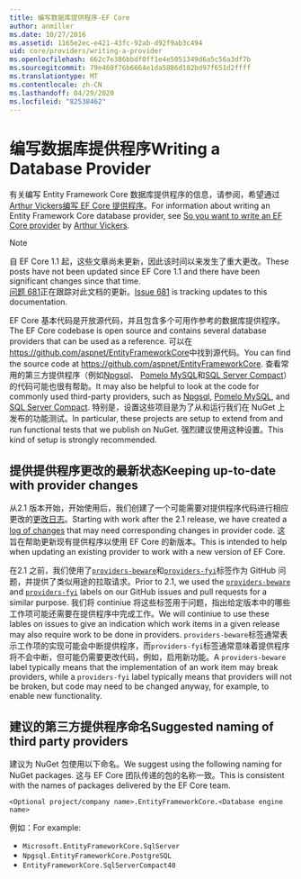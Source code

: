 ```yaml
---
title: 编写数据库提供程序-EF Core
author: anmiller
ms.date: 10/27/2016
ms.assetid: 1165e2ec-e421-43fc-92ab-d92f9ab3c494
uid: core/providers/writing-a-provider
ms.openlocfilehash: 662c7e386bbdf0ff1e4e5051349d6a5c56a3df7b
ms.sourcegitcommit: 79e460f76b6664e1da5886d102bd97f651d2ffff
ms.translationtype: MT
ms.contentlocale: zh-CN
ms.lasthandoff: 04/29/2020
ms.locfileid: "82538462"
---
```

# <a name="writing-a-database-provider"></a><span data-ttu-id="0a818-102">编写数据库提供程序</span><span class="sxs-lookup"><span data-stu-id="0a818-102">Writing a Database Provider</span></span>

<span data-ttu-id="0a818-103">有关编写 Entity Framework Core 数据库提供程序的信息，请参阅，希望通过[Arthur Vickers](https://github.com/ajcvickers)[编写 EF Core 提供程序](https://blog.oneunicorn.com/2016/11/11/so-you-want-to-write-an-ef-core-provider/)。</span><span class="sxs-lookup"><span data-stu-id="0a818-103">For information about writing an Entity Framework Core database provider, see [So you want to write an EF Core provider](https://blog.oneunicorn.com/2016/11/11/so-you-want-to-write-an-ef-core-provider/) by [Arthur Vickers](https://github.com/ajcvickers).</span></span>

> [!NOTE]
> <span data-ttu-id="0a818-104">自 EF Core 1.1 起，这些文章尚未更新，因此该时间以来发生了重大更改。</span><span class="sxs-lookup"><span data-stu-id="0a818-104">These posts have not been updated since EF Core 1.1 and there have been significant changes since that time.</span></span>  
<span data-ttu-id="0a818-105">[问题 681](https://github.com/dotnet/EntityFramework.Docs/issues/681)正在跟踪对此文档的更新。</span><span class="sxs-lookup"><span data-stu-id="0a818-105">[Issue 681](https://github.com/dotnet/EntityFramework.Docs/issues/681) is tracking updates to this documentation.</span></span>

<span data-ttu-id="0a818-106">EF Core 基本代码是开放源代码，并且包含多个可用作参考的数据库提供程序。</span><span class="sxs-lookup"><span data-stu-id="0a818-106">The EF Core codebase is open source and contains several database providers that can be used as a reference.</span></span> <span data-ttu-id="0a818-107">可以在<https://github.com/aspnet/EntityFrameworkCore>中找到源代码。</span><span class="sxs-lookup"><span data-stu-id="0a818-107">You can find the source code at <https://github.com/aspnet/EntityFrameworkCore>.</span></span> <span data-ttu-id="0a818-108">查看常用的第三方提供程序（例如[Npgsql](https://github.com/npgsql/Npgsql.EntityFrameworkCore.PostgreSQL)、 [Pomelo MySQL](https://github.com/PomeloFoundation/Pomelo.EntityFrameworkCore.MySql)和[SQL Server Compact](https://github.com/ErikEJ/EntityFramework.SqlServerCompact)）的代码可能也很有帮助。</span><span class="sxs-lookup"><span data-stu-id="0a818-108">It may also be helpful to look at the code for commonly used third-party providers, such as [Npgsql](https://github.com/npgsql/Npgsql.EntityFrameworkCore.PostgreSQL), [Pomelo MySQL](https://github.com/PomeloFoundation/Pomelo.EntityFrameworkCore.MySql), and [SQL Server Compact](https://github.com/ErikEJ/EntityFramework.SqlServerCompact).</span></span> <span data-ttu-id="0a818-109">特别是，设置这些项目是为了从和运行我们在 NuGet 上发布的功能测试。</span><span class="sxs-lookup"><span data-stu-id="0a818-109">In particular, these projects are setup to extend from and run functional tests that we publish on NuGet.</span></span> <span data-ttu-id="0a818-110">强烈建议使用这种设置。</span><span class="sxs-lookup"><span data-stu-id="0a818-110">This kind of setup is strongly recommended.</span></span>

## <a name="keeping-up-to-date-with-provider-changes"></a><span data-ttu-id="0a818-111">提供提供程序更改的最新状态</span><span class="sxs-lookup"><span data-stu-id="0a818-111">Keeping up-to-date with provider changes</span></span>

<span data-ttu-id="0a818-112">从2.1 版本开始，开始使用后，我们创建了一个可能需要对提供程序代码进行相应更改的[更改日志](provider-log.md)。</span><span class="sxs-lookup"><span data-stu-id="0a818-112">Starting with work after the 2.1 release, we have created a [log of changes](provider-log.md) that may need corresponding changes in provider code.</span></span> <span data-ttu-id="0a818-113">这旨在帮助更新现有提供程序以使用 EF Core 的新版本。</span><span class="sxs-lookup"><span data-stu-id="0a818-113">This is intended to help when updating an existing provider to work with a new version of EF Core.</span></span>

<span data-ttu-id="0a818-114">在2.1 之前，我们使用了[`providers-beware`](https://github.com/aspnet/EntityFrameworkCore/labels/providers-beware)和[`providers-fyi`](https://github.com/aspnet/EntityFrameworkCore/labels/providers-fyi)标签作为 GitHub 问题，并提供了类似用途的拉取请求。</span><span class="sxs-lookup"><span data-stu-id="0a818-114">Prior to 2.1, we used the [`providers-beware`](https://github.com/aspnet/EntityFrameworkCore/labels/providers-beware) and [`providers-fyi`](https://github.com/aspnet/EntityFrameworkCore/labels/providers-fyi) labels on our GitHub issues and pull requests for a similar purpose.</span></span> <span data-ttu-id="0a818-115">我们将 continiue 将这些标签用于问题，指出给定版本中的哪些工作项可能还需要在提供程序中完成工作。</span><span class="sxs-lookup"><span data-stu-id="0a818-115">We will continiue to use these lables on issues to give an indication which work items in a given release may also require work to be done in providers.</span></span> <span data-ttu-id="0a818-116">`providers-beware`标签通常表示工作项的实现可能会中断提供程序，而`providers-fyi`标签通常意味着提供程序将不会中断，但可能仍需要更改代码，例如，启用新功能。</span><span class="sxs-lookup"><span data-stu-id="0a818-116">A `providers-beware` label typically means that the implementation of an work item may break providers, while a `providers-fyi` label typically means that providers will not be broken, but code may need to be changed anyway, for example, to enable new functionality.</span></span>

## <a name="suggested-naming-of-third-party-providers"></a><span data-ttu-id="0a818-117">建议的第三方提供程序命名</span><span class="sxs-lookup"><span data-stu-id="0a818-117">Suggested naming of third party providers</span></span>

<span data-ttu-id="0a818-118">建议为 NuGet 包使用以下命名。</span><span class="sxs-lookup"><span data-stu-id="0a818-118">We suggest using the following naming for NuGet packages.</span></span> <span data-ttu-id="0a818-119">这与 EF Core 团队传递的包的名称一致。</span><span class="sxs-lookup"><span data-stu-id="0a818-119">This is consistent with the names of packages delivered by the EF Core team.</span></span>

`<Optional project/company name>.EntityFrameworkCore.<Database engine name>`

<span data-ttu-id="0a818-120">例如：</span><span class="sxs-lookup"><span data-stu-id="0a818-120">For example:</span></span>

* `Microsoft.EntityFrameworkCore.SqlServer`
* `Npgsql.EntityFrameworkCore.PostgreSQL`
* `EntityFrameworkCore.SqlServerCompact40`
